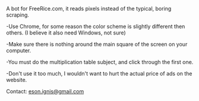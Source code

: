 A bot for FreeRice.com, it reads pixels instead of the typical, boring scraping.

-Use Chrome, for some reason the color scheme is slightly different then others. (I believe it also need Windows, not sure)

-Make sure there is nothing around the main square of the screen on your computer.

-You must do the multiplication table subject, and click through the first one. 

-Don't use it too much, I wouldn't want to hurt the actual price of ads on the website.

Contact: eson.ignis@gmail.com
